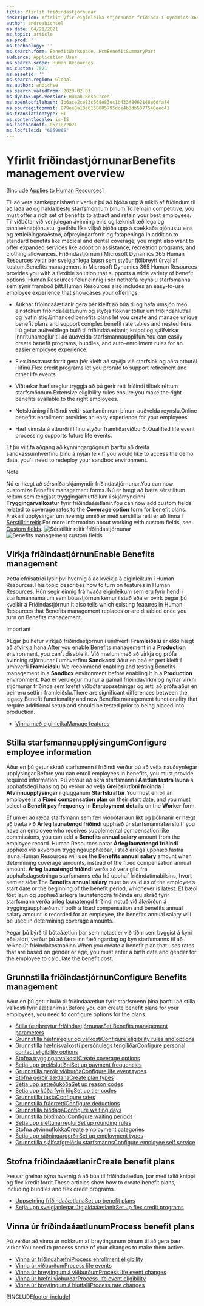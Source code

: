 ```yaml
---
title: Yfirlit fríðindastjórnunar
description: Yfirlit yfir eiginleika stjórnunar fríðinda í Dynamics 365 Human Resources. Bjóddu starfsmönnum þínum framlengda valkosti með auðveldri notkun á netinu.
author: andreabichsel
ms.date: 04/21/2021
ms.topic: article
ms.prod: ''
ms.technology: ''
ms.search.form: BenefitWorkspace, HcmBenefitSummaryPart
audience: Application User
ms.search.scope: Human Resources
ms.custom: 7521
ms.assetid: ''
ms.search.region: Global
ms.author: anbichse
ms.search.validFrom: 2020-02-03
ms.dyn365.ops.version: Human Resources
ms.openlocfilehash: 1b6ace2ce83c668e83ec1b433f8062148a6dfaf4
ms.sourcegitcommit: 879ee8a10e6158885795dce4b3db5077540eec41
ms.translationtype: HT
ms.contentlocale: is-IS
ms.lasthandoff: 05/18/2021
ms.locfileid: "6059065"
---
```

# <a name="benefits-management-overview"></a><span data-ttu-id="d4826-104">Yfirlit fríðindastjórnunar</span><span class="sxs-lookup"><span data-stu-id="d4826-104">Benefits management overview</span></span>

[!include [Applies to Human Resources](../includes/applies-to-hr.md)]

<span data-ttu-id="d4826-105">Til að vera samkeppnishæfur verður þú að bjóða upp á mikið af fríðindum til að laða að og halda bestu starfsmönnum þínum.</span><span class="sxs-lookup"><span data-stu-id="d4826-105">To remain competitive, you must offer a rich set of benefits to attract and retain your best employees.</span></span> <span data-ttu-id="d4826-106">Til viðbótar við venjulegan ávinning eins og læknisfræðilega og tannlæknaþjónustu, gætirðu líka viljað bjóða upp á stækkaða þjónustu eins og ættleiðingaraðstoð, afþreyingarforrit og fatapeninga.</span><span class="sxs-lookup"><span data-stu-id="d4826-106">In addition to standard benefits like medical and dental coverage, you might also want to offer expanded services like adoption assistance, recreation programs, and clothing allowances.</span></span> <span data-ttu-id="d4826-107">Fríðindastjórnun í Microsoft Dynamics 365 Human Resources veitir þér sveigjanlega lausn sem styður fjölbreytt úrval af kostum.</span><span class="sxs-lookup"><span data-stu-id="d4826-107">Benefits management in Microsoft Dynamics 365 Human Resources provides you with a flexible solution that supports a wide variety of benefit options.</span></span> <span data-ttu-id="d4826-108">Human Resources felur einnig í sér nothæfa reynslu starfsmanna sem sýnir framboð þitt.</span><span class="sxs-lookup"><span data-stu-id="d4826-108">Human Resources also includes an easy-to-use employee experience that showcases your offerings.</span></span>

- <span data-ttu-id="d4826-109">Auknar fríðindaáætlanir gera þér kleift að búa til og hafa umsjón með einstökum fríðindaáætlunum og styðja flóknar töflur um fríðindahlutfall og ívafin stig.</span><span class="sxs-lookup"><span data-stu-id="d4826-109">Enhanced benefits plans let you create and manage unique benefit plans and support complex benefit rate tables and nested tiers.</span></span> <span data-ttu-id="d4826-110">Þú getur auðveldlega búið til fríðindaáætlanir, knippi og sjálfvirkar innritunarreglur til að auðvelda starfsmannaupplifun.</span><span class="sxs-lookup"><span data-stu-id="d4826-110">You can easily create benefit programs, bundles, and auto-enrollment rules for an easier employee experience.</span></span>

- <span data-ttu-id="d4826-111">Flex lánstraust forrit gera þér kleift að styðja við starfslok og aðra atburði í lífinu.</span><span class="sxs-lookup"><span data-stu-id="d4826-111">Flex credit programs let you prorate to support retirement and other life events.</span></span>

- <span data-ttu-id="d4826-112">Víðtækar hæfisreglur tryggja að þú gerir rétt fríðindi tiltæk réttum starfsmönnum.</span><span class="sxs-lookup"><span data-stu-id="d4826-112">Extensive eligibility rules ensure you make the right benefits available to the right employees.</span></span>

- <span data-ttu-id="d4826-113">Netskráning í fríðindi veitir starfsmönnum þínum auðvelda reynslu.</span><span class="sxs-lookup"><span data-stu-id="d4826-113">Online benefits enrollment provides an easy experience for your employees.</span></span>

- <span data-ttu-id="d4826-114">Hæf vinnsla á atburði í lífinu styður framtíðarviðburði.</span><span class="sxs-lookup"><span data-stu-id="d4826-114">Qualified life event processing supports future life events.</span></span>

<span data-ttu-id="d4826-115">Ef þú vilt fá aðgang að kynningargögnum þarftu að dreifa sandkassumhverfinu þínu á nýjan leik.</span><span class="sxs-lookup"><span data-stu-id="d4826-115">If you would like to access the demo data, you'll need to redeploy your sandbox environment.</span></span>

>[!NOTE]
><span data-ttu-id="d4826-116">Nú er hægt að sérsníða skjámyndir fríðindastjórnunar.</span><span class="sxs-lookup"><span data-stu-id="d4826-116">You can now customize Benefits management forms.</span></span> <span data-ttu-id="d4826-117">Nú er hægt að bæta sérstilltum reitum sem tengjast tryggingarhlutföllum í skjámyndinni **Tryggingarvalkostur** fyrir fríðindaáætlanir.</span><span class="sxs-lookup"><span data-stu-id="d4826-117">You can now add custom fields related to coverage rates to the **Coverage option** form for benefit plans.</span></span> <span data-ttu-id="d4826-118">Frekari upplýsingar um hvernig unnið er með sérstillta reiti er að finna í [Sérstilltir reitir](hr-developer-custom-fields.md).</span><span class="sxs-lookup"><span data-stu-id="d4826-118">For more information about working with custom fields, see [Custom fields](hr-developer-custom-fields.md).</span></span>
><span data-ttu-id="d4826-119">![Sérstilltir reitir fríðindastjórnunar](media/hr-benefits-management-custom-fields.png)</span><span class="sxs-lookup"><span data-stu-id="d4826-119">![Benefits management custom fields](media/hr-benefits-management-custom-fields.png)</span></span>

## <a name="enable-benefits-management"></a><span data-ttu-id="d4826-120">Virkja fríðindastjórnun</span><span class="sxs-lookup"><span data-stu-id="d4826-120">Enable Benefits management</span></span>

<span data-ttu-id="d4826-121">Þetta efnisatriði lýsir því hvernig á að kveikja á eiginleikum í Human Resources.</span><span class="sxs-lookup"><span data-stu-id="d4826-121">This topic describes how to turn on features in Human Resources.</span></span> <span data-ttu-id="d4826-122">Hún segir einnig frá hvaða eiginleikum sem eru fyrir hendi í starfsmannamálum sem bótastjórnun kemur í stað eða er óvirk þegar þú kveikir á Fríðindastjórnun.</span><span class="sxs-lookup"><span data-stu-id="d4826-122">It also tells which existing features in Human Resources that Benefits management replaces or are disabled once you turn on Benefits management.</span></span>

> [!IMPORTANT]
> <span data-ttu-id="d4826-123">ÞEgar þú hefur virkjað fríðindastjórnun í umhverfi **Framleiðslu** er ekki hægt að afvirkja hana.</span><span class="sxs-lookup"><span data-stu-id="d4826-123">After you enable Benefits management in a **Production** environment, you can't disable it.</span></span> <span data-ttu-id="d4826-124">Við mælum með að virkja og prófa ávinning stjórnunar í umhverfinu **Sandkassi** áður en það er gert kleift í umhverfi **Framleiðslu**.</span><span class="sxs-lookup"><span data-stu-id="d4826-124">We recommend enabling and testing Benefits management in a **Sandbox** environment before enabling it in a **Production** environment.</span></span> <span data-ttu-id="d4826-125">Það er verulegur munur á gamall fríðindavirkni og nýrrar virkni stjórnunar fríðinda sem krefst viðbótaruppsetningar og ætti að prófa áður en þeir eru settir í framleiðslu.</span><span class="sxs-lookup"><span data-stu-id="d4826-125">There are significant differences between the legacy Benefit functionality and new Benefits management functionality that require additional setup and should be tested prior to being placed into production.</span></span>

- [<span data-ttu-id="d4826-126">Vinna með eiginleika</span><span class="sxs-lookup"><span data-stu-id="d4826-126">Manage features</span></span>](hr-admin-manage-features.md)

## <a name="configure-employee-information"></a><span data-ttu-id="d4826-127">Stilla starfsmannaupplýsingum</span><span class="sxs-lookup"><span data-stu-id="d4826-127">Configure employee information</span></span>

<span data-ttu-id="d4826-128">Áður en þú getur skráð starfsmenn í fríðindi verður þú að veita nauðsynlegar upplýsingar.</span><span class="sxs-lookup"><span data-stu-id="d4826-128">Before you can enroll employees in benefits, you must provide required information.</span></span> <span data-ttu-id="d4826-129">Þú verður að skrá starfsmann í **Áætlun fastra launa** á upphafsdegi hans og þú verður að velja **Greiðslutíðni fríðinda** í **Atvinnuupplýsingar** í glugganum **Starfskraftur**.</span><span class="sxs-lookup"><span data-stu-id="d4826-129">You must enroll an employee in a **Fixed compensation plan** on their start date, and you must select a **Benefit pay frequency** in **Employment details** on the **Worker** form.</span></span>

<span data-ttu-id="d4826-130">Ef um er að ræða starfsmann sem fær viðbótarlaun líkt og þóknanir er hægt að bæta við **Árleg launatengd fríðindi** upphæð úr starfsmannafærslu.</span><span class="sxs-lookup"><span data-stu-id="d4826-130">If you have an employee who receives supplemental compensation like commissions, you can add a **Benefits annual salary** amount from the employee record.</span></span> <span data-ttu-id="d4826-131">Human Resources notar **Árleg launatengd fríðindi** upphæð við ákvörðun tryggingaupphæðar, í stað árlega upphæð fastra launa.</span><span class="sxs-lookup"><span data-stu-id="d4826-131">Human Resources will use the **Benefits annual salary** amount when determining coverage amounts, instead of the fixed compensation annual amount.</span></span> <span data-ttu-id="d4826-132">**Árleg launatengd fríðindi** verða að vera gild frá upphafsdagsetningu starfsmanns eða frá upphaf fríðindatímabilsins, hvort sem er síðar.</span><span class="sxs-lookup"><span data-stu-id="d4826-132">The **Benefits annual salary** must be valid as of the employee’s start date or the beginning of the benefit period, whichever is latest.</span></span> <span data-ttu-id="d4826-133">Ef bæði föst laun og upphæð árlegra launatengdra fríðinda eru skráð fyrir starfsmann verða árleg launatengd fríðindi notuð við ákvörðun á tryggingaupphæðum.</span><span class="sxs-lookup"><span data-stu-id="d4826-133">If both a fixed compensation and benefits annual salary amount is recorded for an employee, the benefits annual salary will be used in determining coverage amounts.</span></span>

<span data-ttu-id="d4826-134">Þegar þú býrð til bótaáætlun þar sem notast er við tíðni sem byggist á kyni eða aldri, verður þú að færa inn fæðingardag og kyn starfsmanns til að reikna út fríðindakostnaðinn.</span><span class="sxs-lookup"><span data-stu-id="d4826-134">When you create a benefit plan that uses rates that are based on gender or age, you must enter a birth date and gender for the employee to calculate the benefit cost.</span></span>

## <a name="configure-benefits-management"></a><span data-ttu-id="d4826-135">Grunnstilla fríðindastjórnun</span><span class="sxs-lookup"><span data-stu-id="d4826-135">Configure Benefits management</span></span>

<span data-ttu-id="d4826-136">Áður en þú getur búið til fríðindaáætlun fyrir starfsmenn þína þarftu að stilla valkosti fyrir áætlanirnar.</span><span class="sxs-lookup"><span data-stu-id="d4826-136">Before you can create benefit plans for your employees, you need to configure options for the plans.</span></span>

- [<span data-ttu-id="d4826-137">Stilla færibreytur fríðindastjórnunar</span><span class="sxs-lookup"><span data-stu-id="d4826-137">Set Benefits management parameters</span></span>](hr-benefits-setup-parameters.md)
- [<span data-ttu-id="d4826-138">Grunnstilla hæfnireglur og valkosti</span><span class="sxs-lookup"><span data-stu-id="d4826-138">Configure eligibility rules and options</span></span>](hr-benefits-setup-eligibility-rules.md)
- [<span data-ttu-id="d4826-139">Grunnstilla hæfnisvalkosti persónulegs tengiliðar</span><span class="sxs-lookup"><span data-stu-id="d4826-139">Configure personal contact eligibility options</span></span>](hr-benefits-setup-contact-eligibility-options.md)
- [<span data-ttu-id="d4826-140">Stofna tryggingarvalkosti</span><span class="sxs-lookup"><span data-stu-id="d4826-140">Create coverage options</span></span>](hr-benefits-setup-coverage-options.md)
- [<span data-ttu-id="d4826-141">Setja upp greiðslutíðni</span><span class="sxs-lookup"><span data-stu-id="d4826-141">Set up payment frequencies</span></span>](hr-benefits-setup-payment-frequencies.md)
- [<span data-ttu-id="d4826-142">Grunnstilla gerðir viðburða</span><span class="sxs-lookup"><span data-stu-id="d4826-142">Configure life event types</span></span>](hr-benefits-setup-life-event-types.md)
- [<span data-ttu-id="d4826-143">Stofna gerðir áætlana</span><span class="sxs-lookup"><span data-stu-id="d4826-143">Create plan types</span></span>](hr-benefits-setup-plan-types.md)
- [<span data-ttu-id="d4826-144">Setja upp ástæðukóða</span><span class="sxs-lookup"><span data-stu-id="d4826-144">Set up reason codes</span></span>](hr-benefits-setup-reason-codes.md)
- [<span data-ttu-id="d4826-145">Setja upp kóða fyrir lög</span><span class="sxs-lookup"><span data-stu-id="d4826-145">Set up tier codes</span></span>](hr-benefits-setup-tier-codes.md)
- [<span data-ttu-id="d4826-146">Grunnstilla taxta</span><span class="sxs-lookup"><span data-stu-id="d4826-146">Configure rates</span></span>](hr-benefits-setup-rates.md)
- [<span data-ttu-id="d4826-147">Grunnstilla frádrætti</span><span class="sxs-lookup"><span data-stu-id="d4826-147">Configure deductions</span></span>](hr-benefits-setup-deductions.md)
- [<span data-ttu-id="d4826-148">Grunnstilla biðdaga</span><span class="sxs-lookup"><span data-stu-id="d4826-148">Configure waiting days</span></span>](hr-benefits-setup-waiting-days.md)
- [<span data-ttu-id="d4826-149">Grunnstilla biðtímabil</span><span class="sxs-lookup"><span data-stu-id="d4826-149">Configure waiting periods</span></span>](hr-benefits-setup-waiting-periods.md)
- [<span data-ttu-id="d4826-150">Setja upp sléttunarreglur</span><span class="sxs-lookup"><span data-stu-id="d4826-150">Set up rounding rules</span></span>](hr-benefits-setup-rounding-rules.md)
- [<span data-ttu-id="d4826-151">Stofna atvinnuflokka</span><span class="sxs-lookup"><span data-stu-id="d4826-151">Create employment categories</span></span>](hr-benefits-setup-employment-categories.md)
- [<span data-ttu-id="d4826-152">Setja upp ráðningargerðir</span><span class="sxs-lookup"><span data-stu-id="d4826-152">Set up employment types</span></span>](hr-benefits-setup-employment-types.md)
- [<span data-ttu-id="d4826-153">Grunnstilla sjálfsafgreiðslu starfsmanns</span><span class="sxs-lookup"><span data-stu-id="d4826-153">Configure employee self service</span></span>](hr-benefits-setup-employee-self-service.md)

## <a name="create-benefit-plans"></a><span data-ttu-id="d4826-154">Stofna fríðindaáætlanir</span><span class="sxs-lookup"><span data-stu-id="d4826-154">Create benefit plans</span></span>

<span data-ttu-id="d4826-155">Þessar greinar sýna hvernig á að búa til fríðindaáætlun, þar með talið knippi og flex kredit forrit.</span><span class="sxs-lookup"><span data-stu-id="d4826-155">These articles show how to create benefit plans, including bundles and flex credit programs.</span></span>

- [<span data-ttu-id="d4826-156">Uppsetning fríðindaáætlana</span><span class="sxs-lookup"><span data-stu-id="d4826-156">Set up benefit plans</span></span>](hr-benefits-plans-setup.md)
- [<span data-ttu-id="d4826-157">Setja upp sveigjanlegar útgjaldaáætlanir</span><span class="sxs-lookup"><span data-stu-id="d4826-157">Set up flex credit programs</span></span>](hr-benefits-plans-flex-credit-programs.md)

## <a name="process-benefit-plans"></a><span data-ttu-id="d4826-158">Vinna úr fríðindaáætlunum</span><span class="sxs-lookup"><span data-stu-id="d4826-158">Process benefit plans</span></span>

<span data-ttu-id="d4826-159">Þú verður að vinna úr nokkrum af breytingunum þínum til að gera þær virkar.</span><span class="sxs-lookup"><span data-stu-id="d4826-159">You need to process some of your changes to make them active.</span></span>

- [<span data-ttu-id="d4826-160">Vinna úr fríðindahæfni</span><span class="sxs-lookup"><span data-stu-id="d4826-160">Process enrollment eligibility</span></span>](hr-benefits-process-enrollment-eligibility.md)
- [<span data-ttu-id="d4826-161">Vinna úr viðburðum</span><span class="sxs-lookup"><span data-stu-id="d4826-161">Process life events</span></span>](hr-benefits-process-life-events.md)
- [<span data-ttu-id="d4826-162">Vinna úr breytingum á viðburðum</span><span class="sxs-lookup"><span data-stu-id="d4826-162">Process life event changes</span></span>](hr-benefits-process-life-event-changes.md)
- [<span data-ttu-id="d4826-163">Vinna úr hæfni viðburðar</span><span class="sxs-lookup"><span data-stu-id="d4826-163">Process life event eligibility</span></span>](hr-benefits-process-life-event-eligibility.md)
- [<span data-ttu-id="d4826-164">Vinna úr breytingum á hlutfalli</span><span class="sxs-lookup"><span data-stu-id="d4826-164">Process rate changes</span></span>](hr-benefits-process-rate-changes.md)



[!INCLUDE[footer-include](../includes/footer-banner.md)]